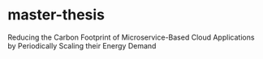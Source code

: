 # master-thesis
Reducing the Carbon Footprint of Microservice-Based Cloud Applications by Periodically Scaling their Energy Demand
